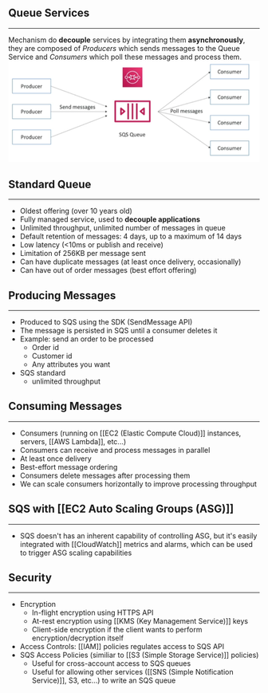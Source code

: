 ## Queue Services
---
Mechanism do __decouple__ services by integrating them __asynchronously__, they are composed of _Producers_ which sends messages to the Queue Service and _Consumers_ which poll these messages and process them.
![queue_service.png](./Images/queue_service.png)

## Standard Queue
---
- Oldest offering (over 10 years old)
- Fully managed service, used to __decouple applications__
- Unlimited throughput, unlimited number of messages in queue
- Default retention of messages: 4 days, up to a maximum of 14 days
- Low latency (<10ms or publish and receive)
- Limitation of 256KB per message sent
- Can have duplicate messages (at least once delivery, occasionally)
- Can have out of order messages (best effort offering)

## Producing Messages
---
- Produced to SQS using the SDK (SendMessage API)
- The message is persisted in SQS until a consumer deletes it
- Example: send an order to be processed
	- Order id
	- Customer id
	- Any attributes you want
- SQS standard
	- unlimited throughput

## Consuming Messages
---
- Consumers (running on [[EC2 (Elastic Compute Cloud)]] instances, servers, [[AWS Lambda]], etc...)
- Consumers can receive and process messages in parallel
- At least once delivery
- Best-effort message ordering
- Consumers delete messages after processing them
- We can scale consumers horizontally to improve processing throughput

## SQS with [[EC2 Auto Scaling Groups (ASG)]]
---
- SQS doesn't has an inherent capability of controlling ASG, but it's easily integrated with [[CloudWatch]] metrics and alarms, which can be used to trigger ASG scaling capabilities

## Security
---
- Encryption
	- In-flight encryption using HTTPS API
	- At-rest encryption using [[KMS (Key Management Service)]] keys
	- Client-side encryption if the client wants to perform encryption/decryption itself
- Access Controls: [[IAM]] policies regulates access to SQS API
- SQS Access Policies (similiar to [[S3 (Simple Storage Service)]] policies)
	- Useful for cross-account access to SQS queues
	- Useful for allowing other services ([[SNS (Simple Notification Service)]], S3, etc...) to write an SQS queue